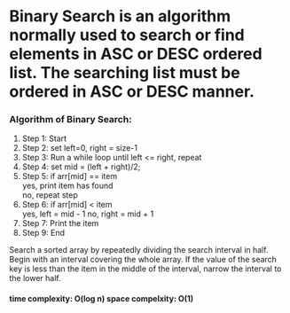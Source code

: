 # Binary Search is an algorithm normally used to search or find elements in ASC or DESC ordered list. The searching list must be ordered in ASC or DESC manner.

### Algorithm of Binary Search:
1. Step 1: Start
2. Step 2: set left=0, right = size-1
3. Step 3: Run a while loop until left <= right, repeat
4. Step 4: set mid = (left + right)/2;
5. Step 5: if arr[mid] == item <br>
        yes, print item has found <br>
        no,  repeat step 
6. Step 6: if arr[mid] < item <br>
           yes, left = mid - 1
           no, right = mid + 1
7. Step 7: Print the item
8. Step 9: End

Search a sorted array by repeatedly dividing the search interval in half. Begin with an interval covering the whole array. If the value of the search key is less than the item in the middle of the interval, narrow the interval to the lower half.

#### time complexity: O(log n) space compelxity: O(1)